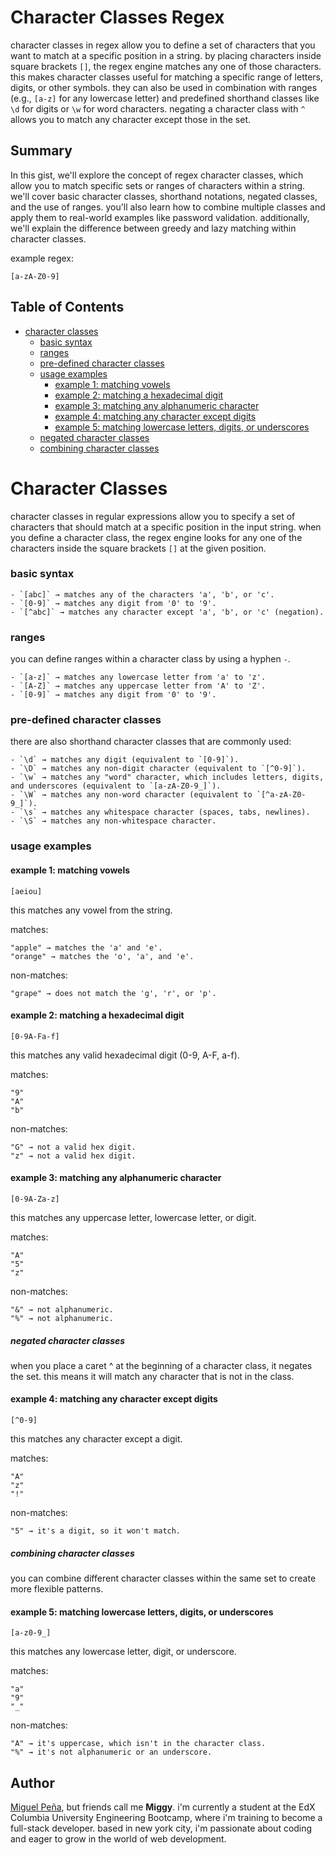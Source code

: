 # Character Classes Regex

character classes in regex allow you to define a set of characters that you want to match at a specific position in a string. by placing characters inside square brackets `[]`, the regex engine matches any one of those characters. this makes character classes useful for matching a specific range of letters, digits, or other symbols. they can also be used in combination with ranges (e.g., `[a-z]` for any lowercase letter) and predefined shorthand classes like `\d` for digits or `\w` for word characters. negating a character class with `^` allows you to match any character except those in the set.


## Summary

In this gist, we'll explore the concept of regex character classes, which allow you to match specific sets or ranges of characters within a string. we'll cover basic character classes, shorthand notations, negated classes, and the use of ranges. you'll also learn how to combine multiple classes and apply them to real-world examples like password validation. additionally, we'll explain the difference between greedy and lazy matching within character classes.

 example regex:
```
[a-zA-Z0-9]
```
## Table of Contents

- [character classes](#character-classes)
  - [basic syntax](#basic-syntax)
  - [ranges](#ranges)
  - [pre-defined character classes](#pre-defined-character-classes)
  - [usage examples](#usage-examples)
    - [example 1: matching vowels](#example-1-matching-vowels)
    - [example 2: matching a hexadecimal digit](#example-2-matching-a-hexadecimal-digit)
    - [example 3: matching any alphanumeric character](#example-3-matching-any-alphanumeric-character)
    - [example 4: matching any character except digits](#example-4-matching-any-character-except-digits)
    - [example 5: matching lowercase letters, digits, or underscores](#example-5-matching-lowercase-letters-digits-or-underscores)
  - [negated character classes](#negated-character-classes)
  - [combining character classes](#combining-character-classes)


# Character Classes
character classes in regular expressions allow you to specify a set of characters that should match at a specific position in the input string. when you define a character class, the regex engine looks for any one of the characters inside the square brackets `[]` at the given position. 

### basic syntax
```
- `[abc]` → matches any of the characters 'a', 'b', or 'c'.  
- `[0-9]` → matches any digit from '0' to '9'.  
- `[^abc]` → matches any character except 'a', 'b', or 'c' (negation).  
```
### ranges  
you can define ranges within a character class by using a hyphen `-`.  
```
- `[a-z]` → matches any lowercase letter from 'a' to 'z'.  
- `[A-Z]` → matches any uppercase letter from 'A' to 'Z'.  
- `[0-9]` → matches any digit from '0' to '9'.  
```
### pre-defined character classes  
there are also shorthand character classes that are commonly used:  
```
- `\d` → matches any digit (equivalent to `[0-9]`).  
- `\D` → matches any non-digit character (equivalent to `[^0-9]`).  
- `\w` → matches any "word" character, which includes letters, digits, and underscores (equivalent to `[a-zA-Z0-9_]`).  
- `\W` → matches any non-word character (equivalent to `[^a-zA-Z0-9_]`).  
- `\s` → matches any whitespace character (spaces, tabs, newlines).  
- `\S` → matches any non-whitespace character.  
```
### usage examples  

#### example 1: matching vowels  
``` 
[aeiou]  
```
this matches any vowel from the string.

matches:
```
"apple" → matches the 'a' and 'e'.
"orange" → matches the 'o', 'a', and 'e'.
```
non-matches:
```
"grape" → does not match the 'g', 'r', or 'p'.
```
#### example 2: matching a hexadecimal digit
```
[0-9A-Fa-f]  
```
this matches any valid hexadecimal digit (0-9, A-F, a-f).

matches:
```
"9"
"A"
"b"
```
non-matches:
```
"G" → not a valid hex digit.
"z" → not a valid hex digit.
```
#### example 3: matching any alphanumeric character
```
[0-9A-Za-z]  
```
this matches any uppercase letter, lowercase letter, or digit.

matches:
```
"A"
"5"
"z"
```
non-matches:
```
"&" → not alphanumeric.
"%" → not alphanumeric.
```
##### negated character classes
when you place a caret ^ at the beginning of a character class, it negates the set. this means it will match any character that is not in the class.

#### example 4: matching any character except digits
```
[^0-9]  
```
this matches any character except a digit.

matches:
```
"A"
"z"
"!"
```
non-matches:
```
"5" → it's a digit, so it won't match.
```
##### combining character classes
you can combine different character classes within the same set to create more flexible patterns.

#### example 5: matching lowercase letters, digits, or underscores
```
[a-z0-9_] 
````
this matches any lowercase letter, digit, or underscore.

matches:
```
"a"
"9"
"_"
```
non-matches:
```
"A" → it's uppercase, which isn't in the character class.
"%" → it's not alphanumeric or an underscore.
```


## Author

 [Miguel Peña](https://gist.github.com/MiguelPena0101), but friends call me **Miggy**. i'm currently a student at the EdX Columbia University Engineering Bootcamp, where i'm training to become a full-stack developer. based in new york city, i'm passionate about coding and eager to grow in the world of web development.

